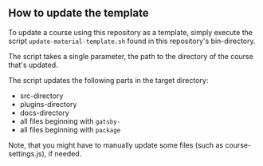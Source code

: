 ## How to update the template

To update a course using this repository as a template, simply execute the script `update-material-template.sh` found in this repository's bin-directory.

The script takes a single parameter, the path to the directory of the course that's updated.

The script updates the following parts in the target directory:

- src-directory
- plugins-directory
- docs-directory
- all files beginning with `gatsby-`
- all files beginning with `package`

Note, that you might have to manually update some files (such as course-settings.js), if needed.
